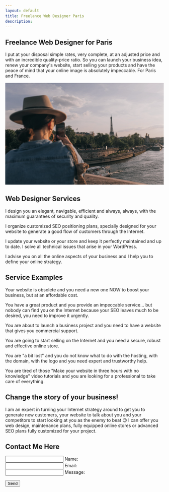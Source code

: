 ```yaml
---
layout: default
title: Freelance Web Designer Paris
description:
---
```


## Freelance Web Designer for Paris

I put at your disposal simple rates, very complete, at an adjusted price and with an incredible quality-price ratio. So you can launch your business idea, renew your company's website, start selling your products and have the peace of mind that your online image is absolutely impeccable. For Paris and France.

<img src="/paris.png" alt="paris">

## Web Designer Services

I design you an elegant, navigable, efficient and always, always, with the maximum guarantees of security and quality.

I organize customized SEO positioning plans, specially designed for your website to generate a good flow of customers through the Internet.

I update your website or your store and keep it perfectly maintained and up to date. I solve all technical issues that arise in your WordPress.

I advise you on all the online aspects of your business and I help you to define your online strategy.

## Service Examples

Your website is obsolete and you need a new one NOW to boost your business, but at an affordable cost.


You have a great product and you provide an impeccable service... but nobody can find you on the Internet because your SEO leaves much to be desired, you need to improve it urgently.


You are about to launch a business project and you need to have a website that gives you commercial support.


You are going to start selling on the Internet and you need a secure, robust and effective online store.


You are "a bit lost" and you do not know what to do with the hosting, with the domain, with the logo and you need expert and trustworthy help.


You are tired of those "Make your website in three hours with no knowledge" video tutorials and you are looking for a professional to take care of everything.

## Change the story of your business!
I am an expert in turning your Internet strategy around to get you to generate new customers, your website to talk about you and your competitors to start looking at you as the enemy to beat 😉 I can offer you web design, maintenance plans, fully equipped online stores or advanced SEO plans fully customized for your project.


## Contact Me Here

<form action="https://formsubmit.co/lukasz.adms@gmail.com" method="POST">

  <div class="form-control">
     <input type="name" required name="name"> 
      <label>Name:</label>
  </div>

  <div class="form-control">
    <input type="email" required name="email">
    <label>Email:</label>
  </div>

  <div class="form-control">
  <input type="textarea" required name="message">
  <label>Message:</label>
  </div>

  <button class="submit--button" type="submit" value="Send">Send</button>
</form>
